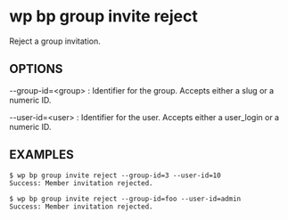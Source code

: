 #	wp bp group invite reject

Reject a group invitation.

## OPTIONS

--group-id=&lt;group&gt;
: Identifier for the group. Accepts either a slug or a numeric ID.

--user-id=&lt;user&gt;
: Identifier for the user. Accepts either a user_login or a numeric ID.

## EXAMPLES

    $ wp bp group invite reject --group-id=3 --user-id=10
    Success: Member invitation rejected.

    $ wp bp group invite reject --group-id=foo --user-id=admin
    Success: Member invitation rejected.

